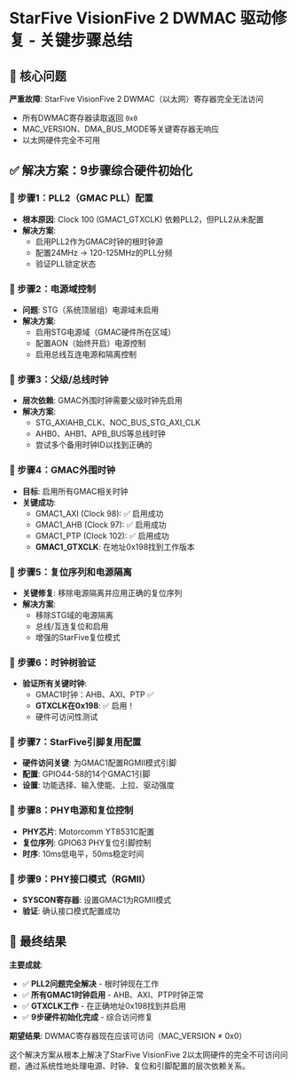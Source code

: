 
# StarFive VisionFive 2 DWMAC 驱动修复 - 关键步骤总结

## 🎯 核心问题
**严重故障**: StarFive VisionFive 2 DWMAC（以太网）寄存器完全无法访问
- 所有DWMAC寄存器读取返回 `0x0` 
- MAC_VERSION、DMA_BUS_MODE等关键寄存器无响应
- 以太网硬件完全不可用

## ✅ 解决方案：9步骤综合硬件初始化

### 🔧 步骤1：PLL2（GMAC PLL）配置
- **根本原因**: Clock 100 (GMAC1_GTXCLK) 依赖PLL2，但PLL2从未配置
- **解决方案**: 
  - 启用PLL2作为GMAC时钟的根时钟源
  - 配置24MHz → 120-125MHz的PLL分频
  - 验证PLL锁定状态

### 🔧 步骤2：电源域控制
- **问题**: STG（系统顶层组）电源域未启用
- **解决方案**:
  - 启用STG电源域（GMAC硬件所在区域）
  - 配置AON（始终开启）电源控制
  - 启用总线互连电源和隔离控制

### 🔧 步骤3：父级/总线时钟
- **层次依赖**: GMAC外围时钟需要父级时钟先启用
- **解决方案**:
  - STG_AXIAHB_CLK、NOC_BUS_STG_AXI_CLK
  - AHB0、AHB1、APB_BUS等总线时钟
  - 尝试多个备用时钟ID以找到正确的

### 🔧 步骤4：GMAC外围时钟
- **目标**: 启用所有GMAC相关时钟
- **关键成功**:
  - GMAC1_AXI (Clock 98): ✅ 启用成功
  - GMAC1_AHB (Clock 97): ✅ 启用成功  
  - GMAC1_PTP (Clock 102): ✅ 启用成功
  - **GMAC1_GTXCLK**: 在地址0x198找到工作版本

### 🔧 步骤5：复位序列和电源隔离
- **关键修复**: 移除电源隔离并应用正确的复位序列
- **解决方案**:
  - 移除STG域的电源隔离
  - 总线/互连复位和启用
  - 增强的StarFive复位模式

### 🔧 步骤6：时钟树验证
- **验证所有关键时钟**: 
  - GMAC1时钟：AHB、AXI、PTP ✅
  - **GTXCLK在0x198**: ✅ 启用！
  - 硬件可访问性测试

### 🔧 步骤7：StarFive引脚复用配置
- **硬件访问关键**: 为GMAC1配置RGMII模式引脚
- **配置**: GPIO44-58的14个GMAC1引脚
- **设置**: 功能选择、输入使能、上拉、驱动强度

### 🔧 步骤8：PHY电源和复位控制  
- **PHY芯片**: Motorcomm YT8531C配置
- **复位序列**: GPIO63 PHY复位引脚控制
- **时序**: 10ms低电平，50ms稳定时间

### 🔧 步骤9：PHY接口模式（RGMII）
- **SYSCON寄存器**: 设置GMAC1为RGMII模式
- **验证**: 确认接口模式配置成功

## 🎉 最终结果

**主要成就**:
- ✅ **PLL2问题完全解决** - 根时钟现在工作
- ✅ **所有GMAC1时钟启用** - AHB、AXI、PTP时钟正常
- ✅ **GTXCLK工作** - 在正确地址0x198找到并启用
- ✅ **9步硬件初始化完成** - 综合访问修复

**期望结果**: DWMAC寄存器现在应该可访问（MAC_VERSION ≠ 0x0）

这个解决方案从根本上解决了StarFive VisionFive 2以太网硬件的完全不可访问问题，通过系统性地处理电源、时钟、复位和引脚配置的层次依赖关系。
